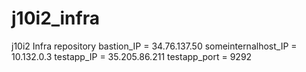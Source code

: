 # j10i2_infra
j10i2 Infra repository
bastion_IP = 34.76.137.50
someinternalhost_IP = 10.132.0.3
testapp_IP = 35.205.86.211
testapp_port = 9292
